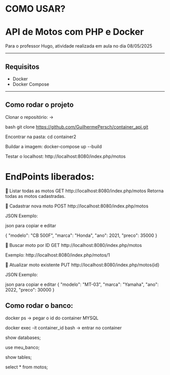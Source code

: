 # COMO USAR?

# API de Motos com PHP e Docker

Para o professor Hugo, atividade realizada em aula no dia 08/05/2025

---

## Requisitos

- Docker
- Docker Compose

---

## Como rodar o projeto

Clonar o repositório: ->

bash
git clone https://github.com/GuilhermePersch/container_api.git


Encontrar na pasta:
cd container2

Buildar a imagem:
docker-compose up --build

Testar o localhost:
http://localhost:8080/index.php/motos

# EndPoints liberados:

🔹 Listar todas as motos
GET http://localhost:8080/index.php/motos
Retorna todas as motos cadastradas.

🔹 Cadastrar nova moto
POST http://localhost:8080/index.php/motos

JSON Exemplo:

json para copiar e editar


{
  "modelo": "CB 500F",
  "marca": "Honda",
  "ano": 2021,
  "preco": 35000
}


🔹 Buscar moto por ID
GET http://localhost:8080/index.php/motos

Exemplo: http://localhost:8080/index.php/motos/1

🔹 Atualizar moto existente
PUT http://localhost:8080/index.php/motos{id}

JSON Exemplo:

json para copiar e editar
{
  "modelo": "MT-03",
  "marca": "Yamaha",
  "ano": 2022,
  "preco": 30000
}


## Como rodar o banco:

docker ps  -> pegar o id do container MYSQL

docker exec -it container_id bash  -> entrar no container

show databases;

use meu_banco;

show tables;

select * from motos;
